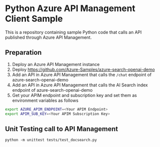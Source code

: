 # Python Azure API Management Client Sample
This is a repository containing sample Python code that calls an API published through Azure API Management.

## Preparation
1. Deploy an Azure API Management instance
1. Deploy https://github.com/Azure-Samples/azure-search-openai-demo
1. Add an API in Azure API Management that calls the `/chat` endpoint of azure-search-openai-demo
1. Add an API in Azure API Management that calls the AI Search index endpoint of azure-search-openai-demo
1. Get your APIM endpoint and subscription key and set them as environment variables as follows

```bash
export AZURE_APIM_ENDPOINT=<Your APIM Endpoint>
export APIM_SUB_KEY=<Your APIM Subscription Key>
```

## Unit Testing call to API Management
`python -m unittest tests/test_docsearch.py`
